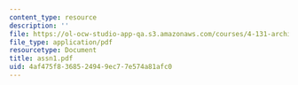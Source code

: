 ```yaml
---
content_type: resource
description: ''
file: https://ol-ocw-studio-app-qa.s3.amazonaws.com/courses/4-131-architectural-design-level-ii-material-essence-the-glass-house-fall-2003/4af475f8368524949ec77e574a81afc0_assn1.pdf
file_type: application/pdf
resourcetype: Document
title: assn1.pdf
uid: 4af475f8-3685-2494-9ec7-7e574a81afc0
---
```

